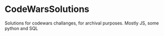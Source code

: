 # CodeWarsSolutions
Solutions for codewars challanges, for archival purposes. Mostly JS, some python and SQL
